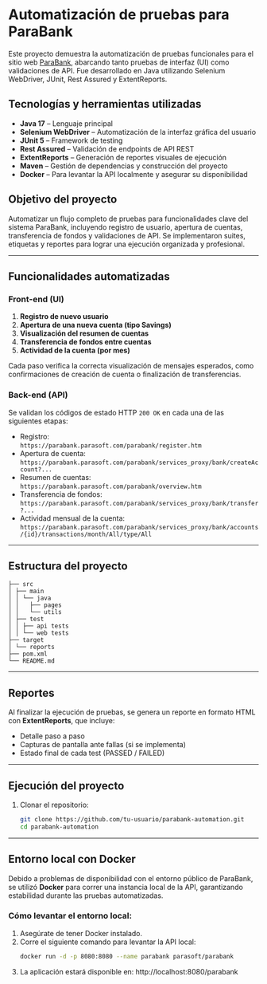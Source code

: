 # Automatización de pruebas para ParaBank

Este proyecto demuestra la automatización de pruebas funcionales para el sitio web [ParaBank](https://parabank.parasoft.com/parabank/index.htm), abarcando tanto pruebas de interfaz (UI) como validaciones de API. Fue desarrollado en Java utilizando Selenium WebDriver, JUnit, Rest Assured y ExtentReports.

## Tecnologías y herramientas utilizadas

- **Java 17** – Lenguaje principal
- **Selenium WebDriver** – Automatización de la interfaz gráfica del usuario
- **JUnit 5** – Framework de testing
- **Rest Assured** – Validación de endpoints de API REST
- **ExtentReports** – Generación de reportes visuales de ejecución
- **Maven** – Gestión de dependencias y construcción del proyecto
- **Docker** – Para levantar la API localmente y asegurar su disponibilidad

## Objetivo del proyecto

Automatizar un flujo completo de pruebas para funcionalidades clave del sistema ParaBank, incluyendo registro de usuario, apertura de cuentas, transferencia de fondos y validaciones de API. Se implementaron suites, etiquetas y reportes para lograr una ejecución organizada y profesional.

---

## Funcionalidades automatizadas

### Front-end (UI)
1. **Registro de nuevo usuario**
2. **Apertura de una nueva cuenta (tipo Savings)**
3. **Visualización del resumen de cuentas**
4. **Transferencia de fondos entre cuentas**
5. **Actividad de la cuenta (por mes)**

Cada paso verifica la correcta visualización de mensajes esperados, como confirmaciones de creación de cuenta o finalización de transferencias.

### Back-end (API)
Se validan los códigos de estado HTTP `200 OK` en cada una de las siguientes etapas:

- Registro:  
  `https://parabank.parasoft.com/parabank/register.htm`
- Apertura de cuenta:  
  `https://parabank.parasoft.com/parabank/services_proxy/bank/createAccount?...`
- Resumen de cuentas:  
  `https://parabank.parasoft.com/parabank/overview.htm`
- Transferencia de fondos:  
  `https://parabank.parasoft.com/parabank/services_proxy/bank/transfer?...`
- Actividad mensual de la cuenta:  
  `https://parabank.parasoft.com/parabank/services_proxy/bank/accounts/{id}/transactions/month/All/type/All`

---

## Estructura del proyecto
```text
├── src
│ ├── main
│ │ └── java
│ │   ├── pages 
│ │   └── utils 
│ ├── test
│ │ ├── api tests
│ │ └── web tests 
├── target
│ └── reports
├── pom.xml
└── README.md
```


---

## Reportes

Al finalizar la ejecución de pruebas, se genera un reporte en formato HTML con **ExtentReports**, que incluye:

- Detalle paso a paso
- Capturas de pantalla ante fallas (si se implementa)
- Estado final de cada test (PASSED / FAILED)

---

## Ejecución del proyecto

1. Clonar el repositorio:
   ```bash
   git clone https://github.com/tu-usuario/parabank-automation.git
   cd parabank-automation

---

## Entorno local con Docker

Debido a problemas de disponibilidad con el entorno público de ParaBank, se utilizó **Docker** para correr una instancia local de la API, garantizando estabilidad durante las pruebas automatizadas.

### Cómo levantar el entorno local:

1. Asegúrate de tener Docker instalado.
2. Corre el siguiente comando para levantar la API local:
   ```bash
   docker run -d -p 8080:8080 --name parabank parasoft/parabank
3. La aplicación estará disponible en:
   http://localhost:8080/parabank


